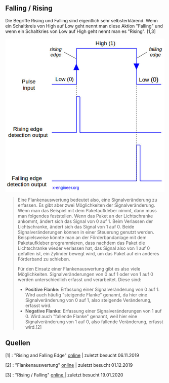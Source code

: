 ## Falling / Rising

Die Begriffe Rising und Falling sind eigentlich sehr selbsterklärend. Wenn ein Schaltkreis von High auf Low geht nennt man diese Aktion "Falling" und wenn ein Schaltkries von Low auf High geht nennt man es "Rising". [1,3]

![Signal-edge-detection](SYT_Falling_Rising/Signal-edge-detection.jpg)

> Eine Flankenauswertung bedeutet also, eine Signalveränderung zu erfassen. Es gibt aber zwei Möglichkeiten der Signalveränderung. Wenn man das Beispiel mit dem Paketaufkleber nimmt, dann muss man folgendes feststellen. Wenn das Paket an der Lichtschranke ankommt, ändert sich das Signal von 0 auf 1. Beim Verlassen der Lichtschranke, ändert sich das Signal von 1 auf 0. Beide Signalveränderungen können in einer Steuerung genutzt werden. Beispielsweise könnte man an der Förderbandanlage mit dem Paketaufkleber programmieren, dass nachdem das Paket die Lichtschranke wieder verlassen hat, das Signal also von 1 auf 0 gefallen ist, ein Zylinder bewegt wird, um das Paket auf ein anderes Förderband zu schieben.
>
> Für den Einsatz einer Flankenauswertung gibt es also viele Möglichkeiten. Signalveränderungen von 0 auf 1 oder von 1 auf 0 werden unterschiedlich erfasst und verarbeitet. Diese sind:
>
> - **Positive Flanke:** Erfassung einer Signalveränderung von 0 auf 1. Wird auch häufig "steigende Flanke" genannt, da hier eine Signalveränderung von 0 auf 1, also steigende Veränderung, erfasst wird.
> - **Negative Flanke:** Erfassung einer Signalveränderungen von 1 auf 0. Wird auch "fallende Flanke" genannt, weil hier eine Signalveränderung von 1 auf 0, also fallende Veränderung, erfasst wird.[2]

## Quellen

[1] : "Rising and Falling Edge" [online](https://www.sciencedirect.com/topics/computer-science/rising-clock-edge) | zuletzt besucht 06.11.2019

[2] : "Flankenauswertung" [online](https://www.sps-lehrgang.de/flankenauswertung/) | zuletzt besucht 01.12.2019 

[3] : "Rising / Falling" [online ](https://x-engineer.org/wp-content/uploads/2017/07/Signal-edge-detection.jpg?f24857&f24857) | zuletzt besucht 19.01.2020